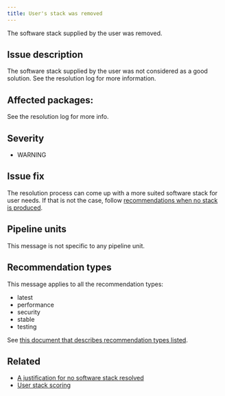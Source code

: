 ```yaml
---
title: User's stack was removed
---
```


The software stack supplied by the user was removed.

## Issue description

The software stack supplied by the user was not considered as a good solution.
See the resolution log for more information.

## Affected packages:

See the resolution log for more info.

## Severity

 * WARNING

## Issue fix

The resolution process can come up with a more suited software stack for user
needs. If that is not the case, follow [recommendations when no stack is
produced][1].

## Pipeline units

This message is not specific to any pipeline unit.

## Recommendation types

This message applies to all the recommendation types:

 * latest
 * performance
 * security
 * stable
 * testing

See [this document that describes recommendation types
listed](http://thoth-station.ninja/recommendation-types).

## Related

 * [A justification for no software stack resolved][1]
 * [User stack scoring][2]

[1]: https://thoths-tation.ninja/j/no_stack
[2]: https://thoth-station.ninja/j/user_stack

